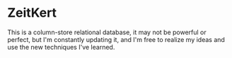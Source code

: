 # ZeitKert
This is a column-store relational database, it may not be powerful or perfect, but I'm constantly updating it, and I'm free to realize my ideas and use the new techniques I've learned.